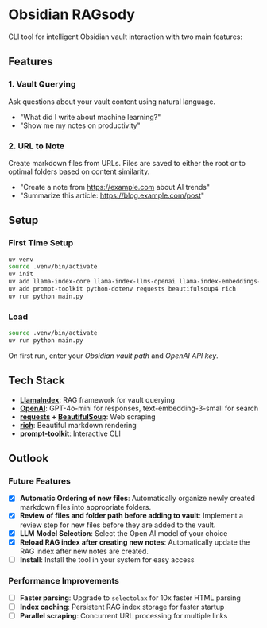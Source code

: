 # Obsidian RAGsody

CLI tool for intelligent Obsidian vault interaction with two main features:

## Features

### 1. Vault Querying
Ask questions about your vault content using natural language.
- "What did I write about machine learning?"
- "Show me my notes on productivity"

### 2. URL to Note
Create markdown files from URLs. Files are saved to either the root or to optimal folders based on content similarity.
- "Create a note from https://example.com about AI trends"
- "Summarize this article: https://blog.example.com/post"

## Setup

### First Time Setup

```bash
uv venv
source .venv/bin/activate
uv init
uv add llama-index-core llama-index-llms-openai llama-index-embeddings-openai
uv add prompt-toolkit python-dotenv requests beautifulsoup4 rich
uv run python main.py
```

### Load

```bash
source .venv/bin/activate
uv run python main.py
```

On first run, enter your *Obsidian vault path* and *OpenAI API key*.

## Tech Stack

- **[LlamaIndex](https://github.com/run-llama/llama_index)**: RAG framework for vault querying
- **[OpenAI](https://github.com/openai/openai-python)**: GPT-4o-mini for responses, text-embedding-3-small for search
- **[requests](https://github.com/psf/requests) + [BeautifulSoup](https://pypi.org/project/beautifulsoup4/)**: Web scraping
- **[rich](https://github.com/Textualize/rich)**: Beautiful markdown rendering
- **[prompt-toolkit](https://github.com/prompt-toolkit/python-prompt-toolkit)**: Interactive CLI

## Outlook

### Future Features
- [x] **Automatic Ordering of new files**: Automatically organize newly created markdown files into appropriate folders.
- [x] **Review of files and folder path before adding to vault**: Implement a review step for new files before they are added to the vault.
- [x] **LLM Model Selection**: Select the Open AI model of your choice
- [x] **Reload RAG index after creating new notes**: Automatically update the RAG index after new notes are created.
- [ ] **Install**: Install the tool in your system for easy access

### Performance Improvements
- [ ] **Faster parsing**: Upgrade to `selectolax` for 10x faster HTML parsing
- [ ] **Index caching**: Persistent RAG index storage for faster startup
- [ ] **Parallel scraping**: Concurrent URL processing for multiple links